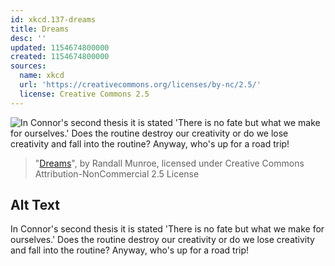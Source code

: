 ```yaml
---
id: xkcd.137-dreams
title: Dreams
desc: ''
updated: 1154674800000
created: 1154674800000
sources:
  name: xkcd
  url: 'https://creativecommons.org/licenses/by-nc/2.5/'
  license: Creative Commons 2.5
---
```

![In Connor's second thesis it is stated 'There is no fate but what we make for ourselves.'  Does the routine destroy our creativity or do we lose creativity and fall into the routine?  Anyway, who's up for a road trip!](https://imgs.xkcd.com/comics/dreams.png)
> "[Dreams](https://xkcd.com/137/)", by Randall Munroe, licensed under Creative Commons Attribution-NonCommercial 2.5 License

## Alt Text
In Connor's second thesis it is stated 'There is no fate but what we make for ourselves.'  Does the routine destroy our creativity or do we lose creativity and fall into the routine?  Anyway, who's up for a road trip!
